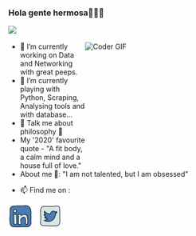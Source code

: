 ### Hola gente hermosa👋🤗🙂

![](https://komarev.com/ghpvc/?username=erkushagra&color=yellow&style=flat-square&label=Profile+Views)

<!--
**erkushagra/erkushagra** is a ✨ _special_ ✨ repository because its `README.md` (this file) appears on your GitHub profile.
-->

<img align="right" alt="Coder GIF" height=250 width=350 src="https://i.pinimg.com/originals/e4/26/70/e426702edf874b181aced1e2fa5c6cde.gif" />



* 🔭 I’m currently working on Data and Networking with great peeps.   
* 🌱 I’m currently playing with Python, Scraping, Analysing tools and with database...  
* 💬 Talk me about philosophy 👀
* My '2020' favourite quote - "A fit body, a calm mind and a house full of love." 
* About me 👀: "I am not talented, but I am obsessed"


<!--
[![Top Langs](https://github-readme-stats.vercel.app/api/top-langs/?username=erkushagra)](https://github.com/erkushagra/github-readme-stats)
![erkushagra github stats](https://github-readme-stats.vercel.app/api?username=erkushagra)
-->


* 📫 Find me on : 

[![Linkedin](https://github.com/erkushagra/erkushagra/blob/main/icons8-linkedin-48.png)](https://www.linkedin.com/in/yd09/)
&nbsp;
[![Twitter](https://github.com/erkushagra/erkushagra/blob/main/icons8-twitter-48.png)](https://twitter.com/kussshagra)

